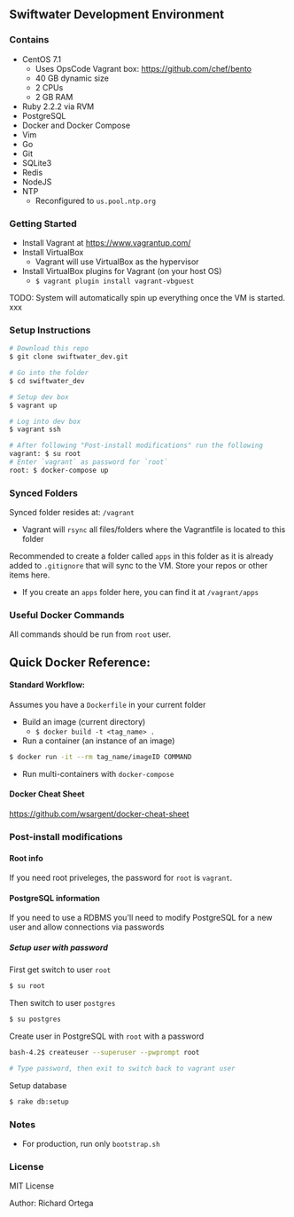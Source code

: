 ## Swiftwater Development Environment

### Contains
- CentOS 7.1
  - Uses OpsCode Vagrant box: https://github.com/chef/bento
  - 40 GB dynamic size
  - 2 CPUs
  - 2 GB RAM
- Ruby 2.2.2 via RVM
- PostgreSQL
- Docker and Docker Compose
- Vim
- Go
- Git
- SQLite3
- Redis
- NodeJS
- NTP
  - Reconfigured to `us.pool.ntp.org`

### Getting Started
- Install Vagrant at https://www.vagrantup.com/
- Install VirtualBox
  - Vagrant will use VirtualBox as the hypervisor
- Install VirtualBox plugins for Vagrant (on your host OS)
  - `$ vagrant plugin install vagrant-vbguest`

TODO: System will automatically spin up everything once the VM is started. xxx

### Setup Instructions

```bash
# Download this repo
$ git clone swiftwater_dev.git

# Go into the folder
$ cd swiftwater_dev

# Setup dev box
$ vagrant up

# Log into dev box
$ vagrant ssh

# After following "Post-install modifications" run the following
vagrant: $ su root
# Enter `vagrant` as password for `root`
root: $ docker-compose up
```

### Synced Folders
Synced folder resides at: `/vagrant`
- Vagrant will `rsync` all files/folders where the Vagrantfile is located to this folder

Recommended to create a folder called `apps` in this folder as it is already added to `.gitignore` that will sync to the VM. Store your repos or other items here.
- If you create an `apps` folder here, you can find it at `/vagrant/apps`


### Useful Docker Commands
All commands should be run from `root` user.

Quick Docker Reference:
  -


#### Standard Workflow:
Assumes you have a `Dockerfile` in your current folder
- Build an image (current directory)
  - `$ docker build -t <tag_name> .`
- Run a container (an instance of an image)

```bash
$ docker run -it --rm tag_name/imageID COMMAND
```

- Run multi-containers with `docker-compose`

#### Docker Cheat Sheet
https://github.com/wsargent/docker-cheat-sheet

### Post-install modifications
#### Root info
If you need root priveleges, the password for `root` is `vagrant`.

#### PostgreSQL information
If you need to use a RDBMS you'll need to modify PostgreSQL for a new user and allow connections via passwords

##### Setup user with password
First get switch to user `root`
```bash
$ su root
```

Then switch to user `postgres`
```bash
$ su postgres
```

Create user in PostgreSQL with `root` with a password
```bash
bash-4.2$ createuser --superuser --pwprompt root

# Type password, then exit to switch back to vagrant user
```

Setup database
```bash
$ rake db:setup
```

### Notes
- For production, run only `bootstrap.sh`

### License
MIT License

Author: Richard Ortega

